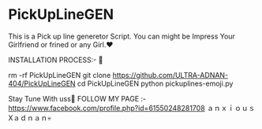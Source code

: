# PickUpLineGEN
This is a Pick up line generetor Script. You can might be Impress Your Girlfriend or frined or any Girl.❤️

INSTALLATION PROCESS:- 🤍

rm -rf PickUpLineGEN
git clone https://github.com/ULTRA-ADNAN-404/PickUpLineGEN
cd PickUpLineGEN
python pickuplines-emoji.py

Stay Tune With uss🖤
FOLLOW MY PAGE :-
https://www.facebook.com/profile.php?id=61550248281708
ａｎｘｉｏｕｓXａｄｎａｎ💀
